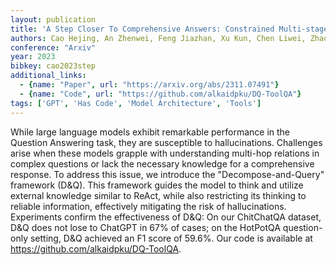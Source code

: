 ```yaml
---
layout: publication
title: 'A Step Closer To Comprehensive Answers: Constrained Multi-stage Question Decomposition With Large Language Models'
authors: Cao Hejing, An Zhenwei, Feng Jiazhan, Xu Kun, Chen Liwei, Zhao Dongyan
conference: "Arxiv"
year: 2023
bibkey: cao2023step
additional_links:
  - {name: "Paper", url: "https://arxiv.org/abs/2311.07491"}
  - {name: "Code", url: "https://github.com/alkaidpku/DQ-ToolQA"}
tags: ['GPT', 'Has Code', 'Model Architecture', 'Tools']
---
```

While large language models exhibit remarkable performance in the Question
Answering task, they are susceptible to hallucinations. Challenges arise when
these models grapple with understanding multi-hop relations in complex
questions or lack the necessary knowledge for a comprehensive response. To
address this issue, we introduce the "Decompose-and-Query" framework (D&Q).
This framework guides the model to think and utilize external knowledge similar
to ReAct, while also restricting its thinking to reliable information,
effectively mitigating the risk of hallucinations. Experiments confirm the
effectiveness of D&Q: On our ChitChatQA dataset, D&Q does not lose to ChatGPT
in 67% of cases; on the HotPotQA question-only setting, D&Q achieved an F1
score of 59.6%. Our code is available at
https://github.com/alkaidpku/DQ-ToolQA.

